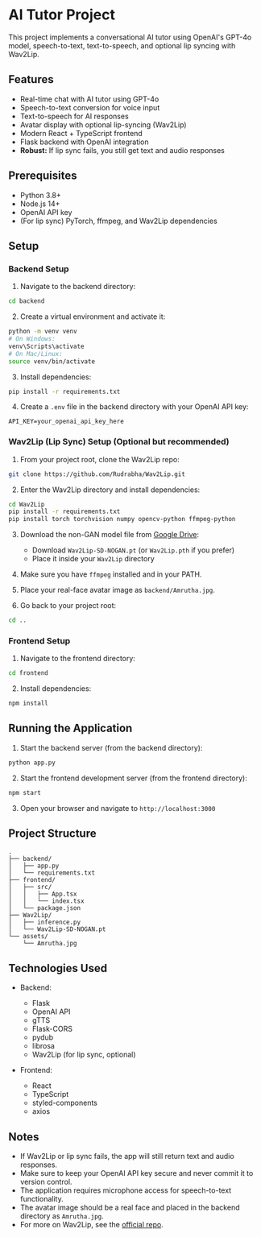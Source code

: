 # AI Tutor Project

This project implements a conversational AI tutor using OpenAI's GPT-4o model, speech-to-text, text-to-speech, and optional lip syncing with Wav2Lip.

## Features

- Real-time chat with AI tutor using GPT-4o
- Speech-to-text conversion for voice input
- Text-to-speech for AI responses
- Avatar display with optional lip-syncing (Wav2Lip)
- Modern React + TypeScript frontend
- Flask backend with OpenAI integration
- **Robust:** If lip sync fails, you still get text and audio responses

## Prerequisites

- Python 3.8+
- Node.js 14+
- OpenAI API key
- (For lip sync) PyTorch, ffmpeg, and Wav2Lip dependencies

## Setup

### Backend Setup

1. Navigate to the backend directory:
```bash
cd backend
```

2. Create a virtual environment and activate it:
```bash
python -m venv venv
# On Windows:
venv\Scripts\activate
# On Mac/Linux:
source venv/bin/activate
```

3. Install dependencies:
```bash
pip install -r requirements.txt
```

4. Create a `.env` file in the backend directory with your OpenAI API key:
```
API_KEY=your_openai_api_key_here
```

### Wav2Lip (Lip Sync) Setup (Optional but recommended)

1. From your project root, clone the Wav2Lip repo:
```bash
git clone https://github.com/Rudrabha/Wav2Lip.git
```

2. Enter the Wav2Lip directory and install dependencies:
```bash
cd Wav2Lip
pip install -r requirements.txt
pip install torch torchvision numpy opencv-python ffmpeg-python
```

3. Download the non-GAN model file from [Google Drive](https://drive.google.com/drive/folders/153HLrqlBNxzZcHi17PEvP09kkAfzRshM?usp=share_link):
   - Download `Wav2Lip-SD-NOGAN.pt` (or `Wav2Lip.pth` if you prefer)
   - Place it inside your `Wav2Lip` directory

4. Make sure you have `ffmpeg` installed and in your PATH.

5. Place your real-face avatar image as `backend/Amrutha.jpg`.

6. Go back to your project root:
```bash
cd ..
```

### Frontend Setup

1. Navigate to the frontend directory:
```bash
cd frontend
```

2. Install dependencies:
```bash
npm install
```

## Running the Application

1. Start the backend server (from the backend directory):
```bash
python app.py
```

2. Start the frontend development server (from the frontend directory):
```bash
npm start
```

3. Open your browser and navigate to `http://localhost:3000`

## Project Structure

```
.
├── backend/
│   ├── app.py
│   └── requirements.txt
├── frontend/
│   ├── src/
│   │   ├── App.tsx
│   │   └── index.tsx
│   └── package.json
├── Wav2Lip/
│   ├── inference.py
│   └── Wav2Lip-SD-NOGAN.pt
└── assets/
    └── Amrutha.jpg
```

## Technologies Used

- Backend:
  - Flask
  - OpenAI API
  - gTTS
  - Flask-CORS
  - pydub
  - librosa
  - Wav2Lip (for lip sync, optional)

- Frontend:
  - React
  - TypeScript
  - styled-components
  - axios

## Notes

- If Wav2Lip or lip sync fails, the app will still return text and audio responses.
- Make sure to keep your OpenAI API key secure and never commit it to version control.
- The application requires microphone access for speech-to-text functionality.
- The avatar image should be a real face and placed in the backend directory as `Amrutha.jpg`.
- For more on Wav2Lip, see the [official repo](https://github.com/Rudrabha/Wav2Lip?tab=readme-ov-file). 